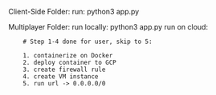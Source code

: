 Client-Side Folder:
    run: python3 app.py



Multiplayer Folder:
    run locally: python3 app.py
    run on cloud: 

        # Step 1-4 done for user, skip to 5:

        1. containerize on Docker
        2. deploy container to GCP
        3. create firewall rule
        4. create VM instance
        5. run url -> 0.0.0.0/0